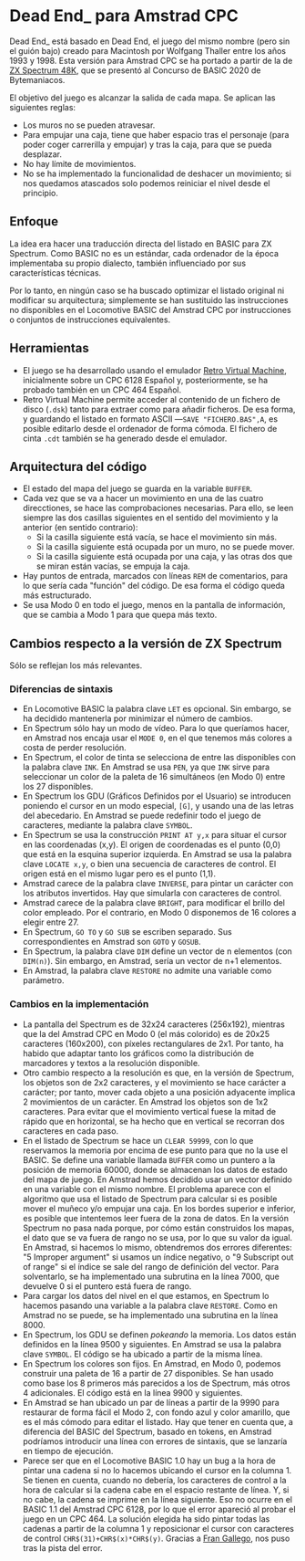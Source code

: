# Dead End_ para Amstrad CPC

Dead End_ está basado en Dead End, el juego del mismo nombre (pero sin el guión bajo) creado para Macintosh por Wolfgang Thaller entre los años 1993 y 1998. Esta versión para Amstrad CPC se ha portado a partir de la de [ZX Spectrum 48K](https://compiler.speccy.org/spectrum-dead-end_.html), que se presentó al Concurso de BASIC 2020 de Bytemaniacos.

El objetivo del juego es alcanzar la salida de cada mapa. Se aplican las siguientes reglas:

* Los muros no se pueden atravesar.
* Para empujar una caja, tiene que haber espacio tras el personaje (para poder coger carrerilla y empujar) y tras la caja, para que se pueda desplazar.
* No hay límite de movimientos.
* No se ha implementado la funcionalidad de deshacer un movimiento; si nos quedamos atascados solo podemos reiniciar el nivel desde el principio.

## Enfoque

La idea era hacer una traducción directa del listado en BASIC para ZX Spectrum. Como BASIC no es un estándar, cada ordenador de la época implementaba su propio dialecto, también influenciado por sus características técnicas.

Por lo tanto, en ningún caso se ha buscado optimizar el listado original ni modificar su arquitectura; simplemente se han sustituido las instrucciones no disponibles en el Locomotive BASIC del Amstrad CPC por instrucciones o conjuntos de instrucciones equivalentes.

## Herramientas

* El juego se ha desarrollado usando el emulador [Retro Virtual Machine](https://www.retrovirtualmachine.org/), inicialmente sobre un CPC 6128 Español y, posteriormente, se ha probado también en un CPC 464 Español.
* Retro Virtual Machine permite acceder al contenido de un fichero de disco (`.dsk`) tanto para extraer como para añadir ficheros. De esa forma, y guardando el listado en formato ASCII &mdash;`SAVE "FICHERO.BAS",A`, es posible editarlo desde el ordenador de forma cómoda. El fichero de cinta `.cdt` también se ha generado desde el emulador.

## Arquitectura del código

* El estado del mapa del juego se guarda en la variable `BUFFER`.
* Cada vez que se va a hacer un movimiento en una de las cuatro direcctiones, se hace las comprobaciones necesarias. Para ello, se leen siempre las dos casillas siguientes en el sentido del movimiento y la anterior (en sentido contrario):
  * Si la casilla siguiente está vacía, se hace el movimiento sin más.
  * Si la casilla siguiente está ocupada por un muro, no se puede mover.
  * Si la casilla siguiente está ocupada por una caja, y las otras dos que se miran están vacías, se empuja la caja.
* Hay puntos de entrada, marcados con líneas `REM` de comentarios, para lo que sería cada "función" del código. De esa forma el código queda más estructurado. 
* Se usa Modo 0 en todo el juego, menos en la pantalla de información, que se cambia a Modo 1 para que quepa más texto.

## Cambios respecto a la versión de ZX Spectrum

Sólo se reflejan los más relevantes.

### Diferencias de sintaxis

* En Locomotive BASIC la palabra clave `LET` es opcional. Sin embargo, se ha decidido mantenerla por minimizar el número de cambios.
* En Spectrum sólo hay un modo de vídeo. Para lo que queríamos hacer, en Amstrad nos encaja usar el `MODE 0`, en el que tenemos más colores a costa de perder resolución.
* En Spectrum, el color de tinta se selecciona de entre las disponibles con la palabra clave `INK`. En Amstrad se usa `PEN`, ya que `INK` sirve para seleccionar un color de la paleta de 16 simultáneos (en Modo 0) entre los 27 disponibles.
* En Spectrum los GDU (Gráficos Definidos por el Usuario) se introducen poniendo el cursor en un modo especial, `[G]`, y usando una de las letras del abecedario. En Amstrad se puede redefinir todo el juego de caracteres, mediante la palabra clave `SYMBOL`.
* En Spectrum se usa la construcción `PRINT AT y,x` para situar el cursor en las coordenadas (x,y). El origen de coordenadas es el punto (0,0) que está en la esquina superior izquierda. En Amstrad se usa la palabra clave `LOCATE x,y`, o bien una secuencia de caracteres de control. El origen está en el mismo lugar pero es el punto (1,1).
* Amstrad carece de la palabra clave `INVERSE`, para pintar un carácter con los atributos invertidos. Hay que simularla con caracteres de control.
* Amstrad carece de la palabra clave `BRIGHT`, para modificar el brillo del color empleado. Por el contrario, en Modo 0 disponemos de 16 colores a elegir entre 27.
* En Spectrum, `GO TO` y `GO SUB` se escriben separado. Sus correspondientes en Amstrad son `GOTO` y `GOSUB`.
* En Spectrum, la palabra clave `DIM` define un vector de n elementos (con `DIM(n)`). Sin embargo, en Amstrad, sería un vector de n+1 elementos.
* En Amstrad, la palabra clave `RESTORE` no admite una variable como parámetro.


### Cambios en la implementación

* La pantalla del Spectrum es de 32x24 caracteres (256x192), mientras que la del Amstrad CPC en Modo 0 (el más colorido) es de 20x25 caracteres (160x200), con píxeles rectangulares de 2x1. Por tanto, ha habido que adaptar tanto los gráficos como la distribución de marcadores y textos a la resolución disponible.
* Otro cambio respecto a la resolución es que, en la versión de Spectrum, los objetos son de 2x2 caracteres, y el movimiento se hace carácter a carácter; por tanto, mover cada objeto a una posición adyacente implica 2 movimientos de un carácter. En Amstrad los objetos son de 1x2 caracteres. Para evitar que el movimiento vertical fuese la mitad de rápido que en horizontal, se ha hecho que en vertical se recorran dos caracteres en cada paso.
* En el listado de Spectrum se hace un `CLEAR 59999`, con lo que reservamos la memoria por encima de ese punto para que no la use el BASIC. Se define una variable llamada `BUFFER` como un puntero a la posición de memoria 60000, donde se almacenan los datos de estado del mapa de juego. En Amstrad hemos decidido usar un vector definido en una variable con el mismo nombre. El problema aparece con el algoritmo que usa el listado de Spectrum para calcular si es posible mover el muñeco y/o empujar una caja. En los bordes superior e inferior, es posible que intentemos leer fuera de la zona de datos. En la versión Spectrum no pasa nada porque, por cómo están construidos los mapas, el dato que se va fuera de rango no se usa, por lo que su valor da igual. En Amstrad, si hacemos lo mismo, obtendremos dos errores diferentes: "5 Improper argument" si usamos un índice negativo, o "9 Subscript out of range" si el índice se sale del rango de definición del vector. Para solventarlo, se ha implementado una subrutina en la línea 7000, que devuelve 0 si el puntero está fuera de rango.
* Para cargar los datos del nivel en el que estamos, en Spectrum lo hacemos pasando una variable a la palabra clave `RESTORE`. Como en Amstrad no se puede, se ha implementado una subrutina en la línea 8000.
* En Spectrum, los GDU se definen _pokeando_ la memoria. Los datos están definidos en la línea 9500 y siguientes. En Amstrad se usa la palabra clave `SYMBOL`. El código se ha ubicado a partir de la misma línea.
* En Spectrum los colores son fijos. En Amstrad, en Modo 0, podemos construir una paleta de 16 a partir de 27 disponibles. Se han usado como base los 8 primeros más parecidos a los de Spectrum, más otros 4 adicionales. El código está en la línea 9900 y siguientes.
* En Amstrad se han ubicado un par de líneas a partir de la 9990 para restaurar de forma fácil el Modo 2, con fondo azul y color amarillo, que es el más cómodo para editar el listado. Hay que tener en cuenta que, a diferencia del BASIC del Spectrum, basado en tokens, en Amstrad podríamos introducir una línea con errores de sintaxis, que se lanzaría en tiempo de ejecución.
* Parece ser que en el Locomotive BASIC 1.0 hay un bug a la hora de pintar una cadena si no lo hacemos ubicando el cursor en la columna 1. Se tienen en cuenta, cuando no debería, los caracteres de control a la hora de calcular si la cadena cabe en el espacio restante de línea. Y, si no cabe, la cadena se imprime en la línea siguiente. Eso no ocurre en el BASIC 1.1 del Amstrad CPC 6128, por lo que el error apareció al probar el juego en un CPC 464. La solución elegida ha sido pintar todas las cadenas a partir de la columna 1 y reposicionar el cursor con caracteres de control `CHR$(31)+CHR$(x)*CHR$(y)`.  Gracias a [Fran Gallego](https://github.com/lronaldo), nos puso tras la pista del error. 